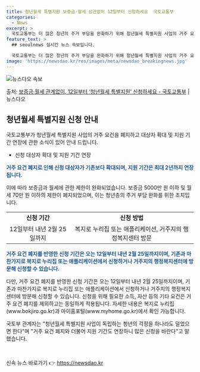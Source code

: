 ```yaml
---
title: 청년월세 특별지원 보증금·월세 상관없이 12일부터 신청하세요  국토교통부
categories:
  - News
excerpt: >
  국토교통부는 더 많은 청년의 주거 부담을 완화하기 위해 청년월세 특별지원 사업의 거주 요건을 폐지하고 이를 …
feature_text: >
  ## seoulnews 실시간 뉴스 속보입니다.

  국토교통부는 더 많은 청년의 주거 부담을 완화하기 위해 청년월세 특별지원 사업의 거주 요건을 폐지하고 이를 …
image: 'https://newsdao.kr/res/images/meta/newsdao_breakingnews.jpg'
---
```


![뉴스다오 속보](https://newsdao.kr/res/images/meta/newsdao_breakingnews.jpg)

<p>출처: <a href="https://newsdao.kr/3566" rel="dofollow">보증금·월세 관계없이, 12일부터 ‘청년월세 특별지원’ 신청하세요 - 국토교통부</a> | 뉴스다오</p>

<h2 data-ke-size="size26">청년월세 특별지원 신청 안내</h2>
<p data-ke-size="size16">국토교통부가 청년월세 특별지원 사업의 거주 요건을 폐지하고 대상자 확대 및 지원 기간 연장에 관한 소식이 있어 안내 드립니다.</p>
<ul>
	<li>신청 대상자 확대 및 지원 기간 연장</li>
</ul>

<p data-ke-size="size16"><b><span style="color: #1a5490;">거주 요건 폐지로 인해 신청 대상자가 기존보다 확대되며, 지원 기간은 최대 2년까지 연장됩니다.</span></b></p>

<p data-ke-size="size16">이에 따라 보증금과 월세에 관한 제한이 완화되었습니다. 보증금 5000만 원 이하 및 월세 70만 원 이하의 제한이 폐지되었으며, 이는 청년층의 주거 부담 완화를 위한 조치입니다.</p>

<table>
	<tbody>
		<tr>
			<td style="text-align: center; height: 17px;"><b>신청 기간</b></td>
			<td style="text-align: center; height: 17px;"><b>신청 방법</b></td>
		</tr>
		<tr>
			<td style="text-align: center; height: 17px;">12일부터 내년 2월 25일까지</td>
			<td style="text-align: center; height: 17px;">복지로 누리집 또는 애플리케이션, 거주지의 행정복지센터 방문</td>
		</tr>
	</tbody>
</table>

<p data-ke-size="size16"><b><span style="color: #1a5490;">거주 요건 폐지를 반영한 신청 기간은 오는 12일부터 내년 2월 25일까지이며, 기존과 마찬가지로 복지로 누리집 또는 애플리케이션에서 신청하거나 거주지의 행정복지센터에 방문해 신청할 수 있습니다.</span></b></p>

<p data-ke-size="size16">다만, 거주 요건 폐지를 반영한 신청 기간은 오는 12일부터 내년 2월 25일까지이며, 기존과 마찬가지로 복지로 누리집 또는 애플리케이션에서 신청하거나 거주지의 행정복지센터에 방문해 신청할 수 있습니다. 신청을 위해 필요한 소득, 자산 등의 기타 요건은 거주 요건 폐지를 제외하고는 동일하게 적용됩니다. 자세한 내용은 복지로 누리집(www.bokjiro.go.kr)과 마이홈포털(www.myhome.go.kr)에서 확인 가능합니다.</p>

<p data-ke-size="size16">국토부 관계자는 "청년월세 특별지원 사업이 독립하는 청년의 걱정을 하나라도 덜었으면 한다"며 "거주 요건 폐지와 더불어 지원 기간도 연장하니 많은 신청을 바란다"고 말했습니다.</p>
<p data-ke-size="size16">&nbsp;</p> 

신속 뉴스 바로가기 👉 <a href="https://newsdao.kr" rel="dofollow">https://newsdao.kr</a>


